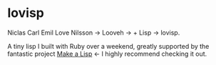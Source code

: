# lovisp

Niclas Carl Emil Love Nilsson -> Looveh -> + Lisp -> lovisp.

A tiny lisp I built with Ruby over a weekend, greatly supported by the fantastic
project [Make a Lisp](https://github.com/kanaka/mal) <- I highly recommend
checking it out.
